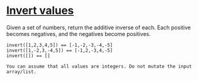 # [Invert values](https://www.codewars.com/kata/invert-values "5899dc03bc95b1bf1b0000ad")

Given a set of numbers, return the additive inverse of each. Each positive becomes negatives, and the negatives become positives.

```
invert([1,2,3,4,5]) == [-1,-2,-3,-4,-5]
invert([1,-2,3,-4,5]) == [-1,2,-3,4,-5]
invert([]) == []
```

```
You can assume that all values are integers. Do not mutate the input array/list.
```